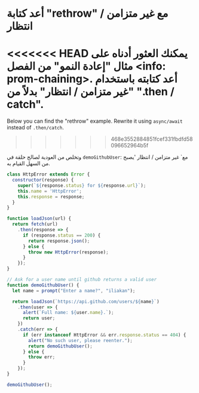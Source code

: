 
# أعد كتابة "rethrow" مع غير متزامن / انتظار

<<<<<<< HEAD
يمكنك العثور أدناه على مثال "إعادة النمو" من الفصل <info: prom-chaining>. أعد كتابته باستخدام "غير متزامن / انتظار" بدلاً من ".then / catch".
=======
Below you can find the "rethrow" example. Rewrite it using `async/await` instead of `.then/catch`.
>>>>>>> 468e3552884851fcef331fbdfd58096652964b5f

وتخلص من العودية لصالح حلقة في `demoGithubUser`: مع` غير متزامن / انتظار 'يصبح من السهل القيام به.

```js run
class HttpError extends Error {
  constructor(response) {
    super(`${response.status} for ${response.url}`);
    this.name = 'HttpError';
    this.response = response;
  }
}

function loadJson(url) {
  return fetch(url)
    .then(response => {
      if (response.status == 200) {
        return response.json();
      } else {
        throw new HttpError(response);
      }
    });
}

// Ask for a user name until github returns a valid user
function demoGithubUser() {
  let name = prompt("Enter a name?", "iliakan");

  return loadJson(`https://api.github.com/users/${name}`)
    .then(user => {
      alert(`Full name: ${user.name}.`);
      return user;
    })
    .catch(err => {
      if (err instanceof HttpError && err.response.status == 404) {
        alert("No such user, please reenter.");
        return demoGithubUser();
      } else {
        throw err;
      }
    });
}

demoGithubUser();
```
